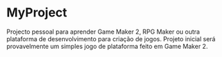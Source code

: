# MyProject

Projecto pessoal para aprender Game Maker 2, RPG Maker ou outra plataforma de desenvolvimento para criação de jogos.
Projeto inicial será provavelmente um simples jogo de plataforma feito em Game Maker 2.